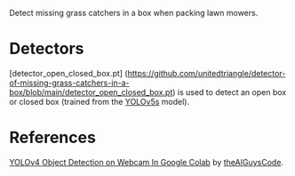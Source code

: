 Detect missing grass catchers in a box when packing lawn mowers.

# Detectors
[detector_open_closed_box.pt] (https://github.com/unitedtriangle/detector-of-missing-grass-catchers-in-a-box/blob/main/detector_open_closed_box.pt) is used to detect an open box or closed box (trained from the [YOLOv5s](https://github.com/ultralytics/yolov5/releases/download/v6.2/yolov5s.pt) model).

# References
[YOLOv4 Object Detection on Webcam In Google Colab](https://github.com/theAIGuysCode/colab-webcam/blob/main/yolov4_webcam.ipynb) by [theAIGuysCode](https://github.com/theAIGuysCode).
